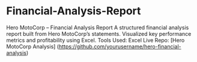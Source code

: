 # Financial-Analysis-Report
Hero MotoCorp – Financial Analysis Report   A structured financial analysis report built from Hero MotoCorp’s statements. Visualized key performance metrics and profitability using Excel.   Tools Used: Excel   Live Repo: [Hero MotoCorp Analysis] (https://github.com/yourusername/hero-financial-analysis)
